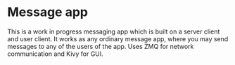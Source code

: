 # Message app
This is a work in progress messaging app which is built on a server client and user client. It works as any ordinary message app, where you may send messages to any of the users of the app. Uses ZMQ for network communication and Kivy for GUI.
